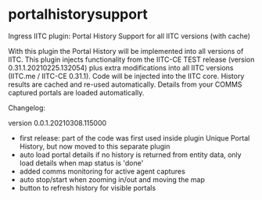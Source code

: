 # portalhistorysupport
Ingress IITC plugin: Portal History Support for all IITC versions (with cache)

With this plugin the Portal History will be implemented into all versions of IITC. This plugin injects functionality from the IITC-CE TEST release (version 0.31.1.20210225.132054) plus extra modifications into all IITC versions (IITC.me / IITC-CE 0.31.1). Code will be injected into the IITC core. History results are cached and re-used automatically. Details from your COMMS captured portals are loaded automatically.

Changelog:

version 0.0.1.20210308.115000
- first release: part of the code was first used inside plugin Unique Portal History, but now moved to this separate plugin
- auto load portal details if no history is returned from entity data, only load details when map status is 'done'
- added comms monitoring for active agent captures
- auto stop/start when zooming in/out and moving the map
- button to refresh history for visible portals
